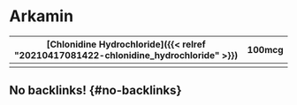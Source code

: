 # Arkamin


| [Chlonidine Hydrochloride]({{< relref "20210417081422-chlonidine_hydrochloride" >}}) | 100mcg |
|--------------------------------------------------------------------------------------|--------|
|                                                                                      |        |


## No backlinks! {#no-backlinks}

